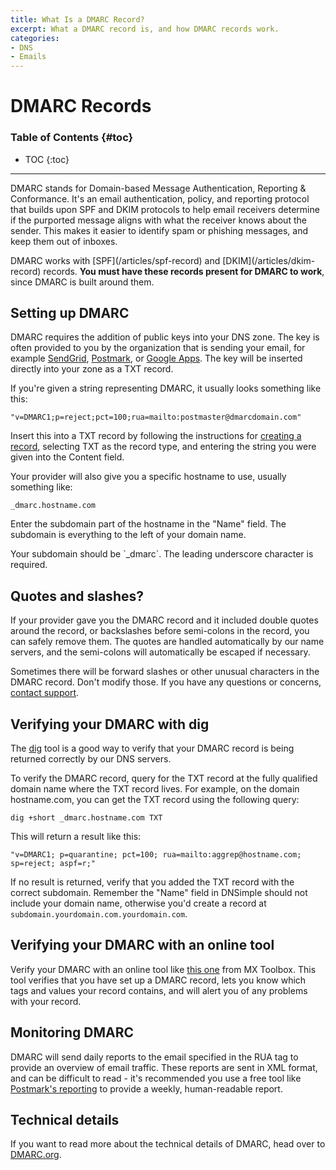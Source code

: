 ```yaml
---
title: What Is a DMARC Record?
excerpt: What a DMARC record is, and how DMARC records work.
categories:
- DNS
- Emails
---
```


# DMARC Records

### Table of Contents {#toc}

* TOC
{:toc}

---

DMARC stands for Domain-based Message Authentication, Reporting & Conformance. It's an email authentication, policy, and reporting protocol that builds upon SPF and DKIM protocols to help email receivers determine if the purported message aligns with what the receiver knows about the sender. This makes it easier to identify spam or phishing messages, and keep them out of inboxes.

<info>
DMARC works with [SPF](/articles/spf-record) and [DKIM](/articles/dkim-record) records. <strong>You must have these records present for DMARC to work</strong>, since DMARC is built around them.
</info>


## Setting up DMARC

DMARC requires the addition of public keys into your DNS zone. The key is often provided to you by the organization that is sending your email, for example [SendGrid](https://sendgrid.com/en-us/blog/what-is-dmarc), [Postmark](https://postmarkapp.com/guides/dmarc?utm_source=dmarc&utm_medium=web&utm_campaign=nav#how-do-i-implement-dmarc-on-my-domain), or [Google Apps](https://support.google.com/a/answer/2466563). The key will be inserted directly into your zone as a TXT record.

If you're given a string representing DMARC, it usually looks something like this:

```
"v=DMARC1;p=reject;pct=100;rua=mailto:postmaster@dmarcdomain.com"
```

Insert this into a TXT record by following the instructions for [creating a record](/articles/record-editor/#create-a-record), selecting TXT as the record type, and entering the string you were given into the Content field.

Your provider will also give you a specific hostname to use, usually something like:

```
_dmarc.hostname.com
```

Enter the subdomain part of the hostname in the "Name" field. The subdomain is everything to the left of your domain name.

<tip>
Your subdomain should be `_dmarc`. The leading underscore character is required.
</tip>


## Quotes and slashes?

If your provider gave you the DMARC record and it included double quotes around the record, or backslashes before semi-colons in the record, you can safely remove them. The quotes are handled automatically by our name servers, and the semi-colons will automatically be escaped if necessary.

Sometimes there will be forward slashes or other unusual characters in the DMARC record. Don't modify those. If you have any questions or concerns, [contact support](https://dnsimple.com/contact).


## Verifying your DMARC with dig

The [dig](/articles/how-dig/) tool is a good way to verify that your DMARC record is being returned correctly by our DNS servers.

To verify the DMARC record, query for the TXT record at the fully qualified domain name where the TXT record lives. For example, on the domain hostname.com, you can get the TXT record using the following query:


```
dig +short _dmarc.hostname.com TXT
```

This will return a result like this:

```
"v=DMARC1; p=quarantine; pct=100; rua=mailto:aggrep@hostname.com; sp=reject; aspf=r;"
```

If no result is returned, verify that you added the TXT record with the correct subdomain. Remember the "Name" field in DNSimple should not include your domain name, otherwise you'd create a record at `subdomain.yourdomain.com.yourdomain.com`.


## Verifying your DMARC with an online tool

Verify your DMARC with an online tool like [this one](https://mxtoolbox.com/dmarc.aspxk) from MX Toolbox. This tool verifies that you have set up a DMARC record, lets you know which tags and values your record contains, and will alert you of any problems with your record.

## Monitoring DMARC

DMARC will send daily reports to the email specified in the RUA tag to provide an overview of email traffic. These reports are sent in XML format, and can be difficult to read - it's recommended you use a free tool like [Postmark's reporting](https://dmarc.postmarkapp.com/) to provide a weekly, human-readable report.


## Technical details

If you want to read more about the technical details of DMARC, head over to [DMARC.org](https://dmarc.org/).
